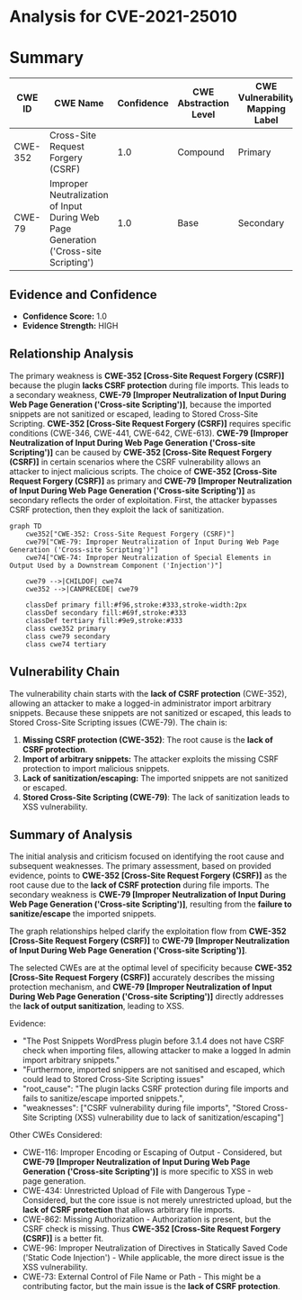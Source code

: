 # Analysis for CVE-2021-25010

# Summary
| CWE ID | CWE Name | Confidence | CWE Abstraction Level | CWE Vulnerability Mapping Label | CWE-Vulnerability Mapping Notes |
|---|---|---|---|---|---|
| CWE-352 | Cross-Site Request Forgery (CSRF) | 1.0 | Compound | Primary | Allowed |
| CWE-79 | Improper Neutralization of Input During Web Page Generation ('Cross-site Scripting') | 1.0 | Base | Secondary | Allowed |

## Evidence and Confidence

*   **Confidence Score:** 1.0
*   **Evidence Strength:** HIGH

## Relationship Analysis
The primary weakness is **CWE-352 [Cross-Site Request Forgery (CSRF)]** because the plugin **lacks CSRF protection** during file imports. This leads to a secondary weakness, **CWE-79 [Improper Neutralization of Input During Web Page Generation ('Cross-site Scripting')]**, because the imported snippets are not sanitized or escaped, leading to Stored Cross-Site Scripting. **CWE-352 [Cross-Site Request Forgery (CSRF)]** requires specific conditions (CWE-346, CWE-441, CWE-642, CWE-613). **CWE-79 [Improper Neutralization of Input During Web Page Generation ('Cross-site Scripting')]** can be caused by **CWE-352 [Cross-Site Request Forgery (CSRF)]** in certain scenarios where the CSRF vulnerability allows an attacker to inject malicious scripts. The choice of **CWE-352 [Cross-Site Request Forgery (CSRF)]** as primary and **CWE-79 [Improper Neutralization of Input During Web Page Generation ('Cross-site Scripting')]** as secondary reflects the order of exploitation. First, the attacker bypasses CSRF protection, then they exploit the lack of sanitization.

```mermaid
graph TD
    cwe352["CWE-352: Cross-Site Request Forgery (CSRF)"]
    cwe79["CWE-79: Improper Neutralization of Input During Web Page Generation ('Cross-site Scripting')"]
    cwe74["CWE-74: Improper Neutralization of Special Elements in Output Used by a Downstream Component ('Injection')"]
    
    cwe79 -->|CHILDOF| cwe74
    cwe352 -->|CANPRECEDE| cwe79
    
    classDef primary fill:#f96,stroke:#333,stroke-width:2px
    classDef secondary fill:#69f,stroke:#333
    classDef tertiary fill:#9e9,stroke:#333
    class cwe352 primary
    class cwe79 secondary
    class cwe74 tertiary
```

## Vulnerability Chain
The vulnerability chain starts with the **lack of CSRF protection** (CWE-352), allowing an attacker to make a logged-in administrator import arbitrary snippets. Because these snippets are not sanitized or escaped, this leads to Stored Cross-Site Scripting issues (CWE-79). The chain is:
1.  **Missing CSRF protection (CWE-352)**: The root cause is the **lack of CSRF protection**.
2.  **Import of arbitrary snippets:** The attacker exploits the missing CSRF protection to import malicious snippets.
3.  **Lack of sanitization/escaping:** The imported snippets are not sanitized or escaped.
4.  **Stored Cross-Site Scripting (CWE-79)**: The lack of sanitization leads to XSS vulnerability.

## Summary of Analysis
The initial analysis and criticism focused on identifying the root cause and subsequent weaknesses. The primary assessment, based on provided evidence, points to **CWE-352 [Cross-Site Request Forgery (CSRF)]** as the root cause due to the **lack of CSRF protection** during file imports. The secondary weakness is **CWE-79 [Improper Neutralization of Input During Web Page Generation ('Cross-site Scripting')]**, resulting from the **failure to sanitize/escape** the imported snippets.

The graph relationships helped clarify the exploitation flow from **CWE-352 [Cross-Site Request Forgery (CSRF)]** to **CWE-79 [Improper Neutralization of Input During Web Page Generation ('Cross-site Scripting')]**.

The selected CWEs are at the optimal level of specificity because **CWE-352 [Cross-Site Request Forgery (CSRF)]** accurately describes the missing protection mechanism, and **CWE-79 [Improper Neutralization of Input During Web Page Generation ('Cross-site Scripting')]** directly addresses the **lack of output sanitization**, leading to XSS.

Evidence:

*   "The Post Snippets WordPress plugin before 3.1.4 does not have CSRF check when importing files, allowing attacker to make a logged In admin import arbitrary snippets."
*   "Furthermore, imported snippers are not sanitised and escaped, which could lead to Stored Cross-Site Scripting issues"
*   "root_cause": "The plugin lacks CSRF protection during file imports and fails to sanitize/escape imported snippets.",
*   "weaknesses": ["CSRF vulnerability during file imports", "Stored Cross-Site Scripting (XSS) vulnerability due to lack of sanitization/escaping"]

Other CWEs Considered:

*   CWE-116: Improper Encoding or Escaping of Output - Considered, but **CWE-79 [Improper Neutralization of Input During Web Page Generation ('Cross-site Scripting')]** is more specific to XSS in web page generation.
*   CWE-434: Unrestricted Upload of File with Dangerous Type - Considered, but the core issue is not merely unrestricted upload, but the **lack of CSRF protection** that allows arbitrary file imports.
*   CWE-862: Missing Authorization - Authorization is present, but the CSRF check is missing. Thus **CWE-352 [Cross-Site Request Forgery (CSRF)]** is a better fit.
*   CWE-96: Improper Neutralization of Directives in Statically Saved Code ('Static Code Injection') - While applicable, the more direct issue is the XSS vulnerability.
*   CWE-73: External Control of File Name or Path - This might be a contributing factor, but the main issue is the **lack of CSRF protection**.